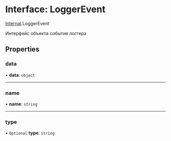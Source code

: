 # Interface: LoggerEvent

[Internal](../modules/Internal.md).LoggerEvent

Интерфейс объекта события логгера

## Properties

### data

• **data**: `object`

___

### name

• **name**: `string`

___

### type

• `Optional` **type**: `string`
